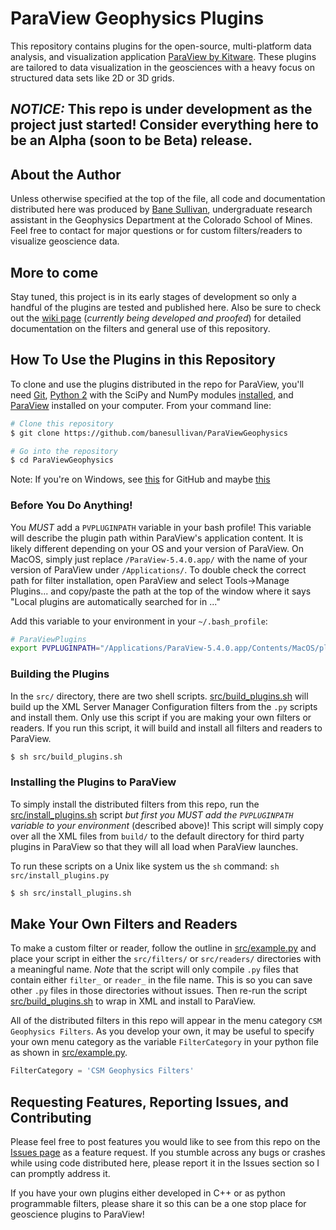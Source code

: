 # ParaView Geophysics Plugins
This repository contains plugins for the open-source, multi-platform data analysis, and visualization application [ParaView by Kitware](https://www.paraview.org). These plugins are tailored to data visualization in the geosciences with a heavy focus on structured data sets like 2D or 3D grids.

## *NOTICE:* This repo is under development as the project just started! Consider everything here to be an Alpha (soon to be Beta) release.

## About the Author
Unless otherwise specified at the top of the file, all code and documentation distributed here was produced by [Bane Sullivan](https://github.com/banesullivan/), undergraduate research assistant in the Geophysics Department at the Colorado School of Mines. Feel free to contact for major questions or for custom filters/readers to visualize geoscience data.

## More to come

Stay tuned, this project is in its early stages of development so only a handful of the plugins are tested and published here. Also be sure to check out the [wiki page](https://github.com/banesullivan/ParaViewGeophysics/wiki) (*currently being developed and proofed*) for detailed documentation on the filters and general use of this repository.

## How To Use the Plugins in this Repository

To clone and use the plugins distributed in the repo for ParaView, you'll need [Git](https://git-scm.com), [Python 2](https://www.python.org/downloads/) with the SciPy and NumPy modules [installed](https://docs.python.org/2/installing/index.html), and [ParaView](https://www.paraview.org/download/) installed on your computer. From your command line:

```bash
# Clone this repository
$ git clone https://github.com/banesullivan/ParaViewGeophysics

# Go into the repository
$ cd ParaViewGeophysics

```

Note: If you're on Windows, see [this](https://git-for-windows.github.io) for GitHub and maybe [this](https://devtidbits.com/2011/07/01/cygwin-walkthrough-and-beginners-guide-is-it-linux-for-windows-or-a-posix-compatible-alternative-to-powershell/)

### Before You Do Anything!

You *MUST* add a `PVPLUGINPATH` variable in your bash profile! This variable will describe the plugin path within ParaView's application content. It is likely different depending on your OS and your version of ParaView. On MacOS, simply just replace `/ParaView-5.4.0.app/` with the name of your version of ParaView under `/Applications/`. To double check the correct path for filter installation, open ParaView and select Tools->Manage Plugins... and copy/paste the path at the top of the window where it says "Local plugins are automatically searched for in ..."

Add this variable to your environment in your `~/.bash_profile`:
```bash
# ParaViewPlugins
export PVPLUGINPATH="/Applications/ParaView-5.4.0.app/Contents/MacOS/plugins/"
```


### Building the Plugins

In the `src/` directory, there are two shell scripts. [src/build_plugins.sh](src/build_plugins.sh) will build up the XML Server Manager Configuration filters from the `.py` scripts and install them. Only use this script if you are making your own filters or readers. If you run this script, it will build and install all filters and readers to ParaView.

```bash
$ sh src/build_plugins.sh
```

### Installing the Plugins to ParaView

To simply install the distributed filters from this repo, run the [src/install_plugins.sh](src/install_plugins.sh) script *but first you MUST add the `PVPLUGINPATH` variable to your environment* (described above)! This script will simply copy over all the XML files from `build/` to the default directory for third party plugins in ParaView so that they will all load when ParaView launches.

To run these scripts on a Unix like system us the `sh` command: `sh src/install_plugins.py`

```bash
$ sh src/install_plugins.sh
```


## Make Your Own Filters and Readers

To make a custom filter or reader, follow the outline in [src/example.py](src/example.py) and place your script in either the `src/filters/` or `src/readers/` directories with a meaningful name. *Note* that the script will only compile `.py` files that contain either `filter_` or `reader_` in the file name. This is so you can save other `.py` files in those directories without issues. Then re-run the script  [src/build_plugins.sh](src/build_plugins.sh) to wrap in XML and install to ParaView.

All of the distributed filters in this repo will appear in the menu category `CSM Geophysics Filters`. As you develop your own, it may be useful to specify your own menu category as the variable `FilterCategory` in your python file as shown in [src/example.py](src/example.py).

```py
FilterCategory = 'CSM Geophysics Filters'
```

## Requesting Features, Reporting Issues, and Contributing
Please feel free to post features you would like to see from this repo on the [Issues page](https://github.com/banesullivan/ParaViewGeophysics/issues) as a feature request. If you stumble across any bugs or crashes while using code distributed here, please report it in the Issues section so I can promptly address it.

If you have your own plugins either developed in C++ or as python programmable filters, please share it so this can be a one stop place for geoscience plugins to ParaView!
